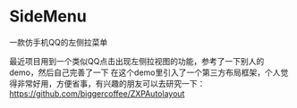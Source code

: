 # SideMenu
一款仿手机QQ的左侧拉菜单


最近项目用到一个类似QQ点击出现左侧拉视图的功能，参考了一下别人的demo，然后自己完善了一下
在这个demo里引入了一个第三方布局框架，个人觉得非常好用，方便省事，有兴趣的朋友可以去研究一下：https://github.com/biggercoffee/ZXPAutolayout
